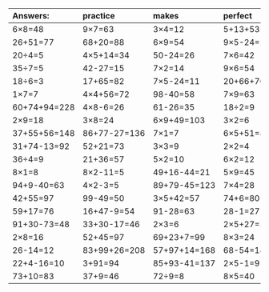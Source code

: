 | Answers: | practice | makes | perfect | ! |
| :--- | :--- | :--- | :--- | :--- |
| 6×8=48 | 9×7=63 | 3×4=12 | 5+13+53=71 | 52+96-22=126 | 
| 26+51=77 | 68+20=88 | 6×9=54 | 9×5-24=21 | 16-11=5 | 
| 20÷4=5 | 4×5+14=34 | 50-24=26 | 7×6=42 | 75-41=34 | 
| 35÷7=5 | 42-27=15 | 7×2=14 | 9×6=54 | 51+35=86 | 
| 18÷6=3 | 17+65=82 | 7×5-24=11 | 20+66+70=156 | 71-5=66 | 
| 1×7=7 | 4×4+56=72 | 98-40=58 | 7×9=63 | 24+88+49=161 | 
| 60+74+94=228 | 4×8-6=26 | 61-26=35 | 18÷2=9 | 72÷8=9 | 
| 2×9=18 | 3×8=24 | 6×9+49=103 | 3×2=6 | 8×6=48 | 
| 37+55+56=148 | 86+77-27=136 | 7×1=7 | 6×5+51=81 | 5×4=20 | 
| 31+74-13=92 | 52+21=73 | 3×3=9 | 2×2=4 | 8×9=72 | 
| 36÷4=9 | 21+36=57 | 5×2=10 | 6×2=12 | 62-2=60 | 
| 8×1=8 | 8×2-11=5 | 49+16-44=21 | 5×9=45 | 6×6=36 | 
| 94+9-40=63 | 4×2-3=5 | 89+79-45=123 | 7×4=28 | 1×2=2 | 
| 42+55=97 | 99-49=50 | 3×5+42=57 | 74+6=80 | 89+54-34=109 | 
| 59+17=76 | 16+47-9=54 | 91-28=63 | 28-1=27 | 2×3-4=2 | 
| 91+30-73=48 | 33+30-17=46 | 2×3=6 | 2×5+27=37 | 67-24=43 | 
| 2×8=16 | 52+45=97 | 69+23+7=99 | 8×3=24 | 2×6=12 | 
| 26-14=12 | 83+99+26=208 | 57+97+14=168 | 68-54=14 | 37+33-14=56 | 
| 22+4-16=10 | 3+91=94 | 85+93-41=137 | 2×5-1=9 | 3+21-5=19 | 
| 73+10=83 | 37+9=46 | 72÷9=8 | 8×5=40 | 6×8+11=59 | 
